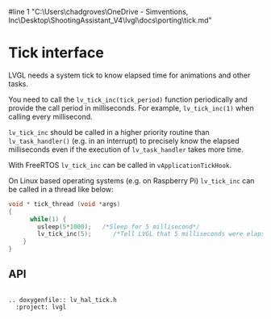 #line 1 "C:\\Users\\chadgroves\\OneDrive - Simventions, Inc\\Desktop\\ShootingAssistant_V4\\lvgl\\docs\\porting\\tick.md"
# Tick interface

LVGL needs a system tick to know elapsed time for animations and other tasks.

You need to call the `lv_tick_inc(tick_period)` function periodically and provide the call period in milliseconds. For example, `lv_tick_inc(1)` when calling every millisecond.

`lv_tick_inc` should be called in a higher priority routine than `lv_task_handler()` (e.g. in an interrupt) to precisely know the elapsed milliseconds even if the execution of `lv_task_handler` takes more time.

With FreeRTOS `lv_tick_inc` can be called in `vApplicationTickHook`.

On Linux based operating systems (e.g. on Raspberry Pi) `lv_tick_inc` can be called in a thread like below:
```c
void * tick_thread (void *args)
{
      while(1) {
        usleep(5*1000);   /*Sleep for 5 millisecond*/
        lv_tick_inc(5);      /*Tell LVGL that 5 milliseconds were elapsed*/
    }
}
```



## API

```eval_rst

.. doxygenfile:: lv_hal_tick.h
  :project: lvgl

```
